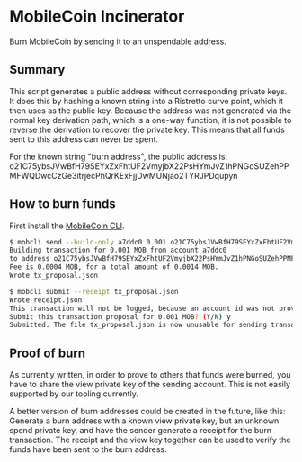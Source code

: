 # MobileCoin Incinerator

Burn MobileCoin by sending it to an unspendable address.

## Summary

This script generates a public address without corresponding private keys. It does this by
hashing a known string into a Ristretto curve point, which it then uses as the public key.
Because the address was not generated via the normal key derivation path, which is a
one-way function, it is not possible to reverse the derivation to recover the private key.
This means that all funds sent to this address can never be spent.

For the known string "burn address", the public address is:
o21C75ybsJVwBfH79SEYxZxFhtUF2VmyjbX22PsHYmJvZ1hPNGoSUZehPPMFWQDwcCzGe3itrjecPhQrKExFjjDwMUNjao2TYRJPDqupyn


## How to burn funds

First install the [MobileCoin CLI](https://github.com/mobilecoinofficial/full-service/tree/main/cli).
```sh
$ mobcli send --build-only a7ddc0 0.001 o21C75ybsJVwBfH79SEYxZxFhtUF2VmyjbX22PsHYmJvZ1hPNGoSUZehPPMFWQDwcCzGe3itrjecPhQrKExFjjDwMUNjao2TYRJPDqupyn
Building transaction for 0.001 MOB from account a7ddc0
to address o21C75ybsJVwBfH79SEYxZxFhtUF2VmyjbX22PsHYmJvZ1hPNGoSUZehPPMFWQDwcCzGe3itrjecPhQrKExFjjDwMUNjao2TYRJPDqupyn
Fee is 0.0004 MOB, for a total amount of 0.0014 MOB.
Wrote tx_proposal.json

$ mobcli submit --receipt tx_proposal.json
Wrote receipt.json
This transaction will not be logged, because an account id was not provided.
Submit this transaction proposal for 0.001 MOB? (Y/N) y
Submitted. The file tx_proposal.json is now unusable for sending transactions.
```

## Proof of burn
As currently written, in order to prove to others that funds were burned, you have to share the view private key of the sending account. This is not easily supported by our tooling currently.

A better version of burn addresses could be created in the future, like this: Generate a burn address with a known view private key, but an unknown spend private key, and have the sender generate a receipt for the burn transaction. The receipt and the view key together can be used to verify the funds have been sent to the burn address.

